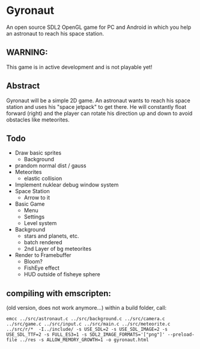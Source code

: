 # Gyronaut
An open source SDL2 OpenGL game for PC and Android in which you help an astronaut to reach his space station.

## WARNING:
This game is in active development and is not playable yet!

## Abstract
Gyronaut will be a simple 2D game.
An astronaut wants to reach his space station and uses his "space jetpack" to get there.
He will constantly float forward (right) and the player can rotate his direction up and down to avoid obstacles like meteorites.

## Todo
- Draw basic sprites
  - Background
- prandom normal dist / gauss
- Meteorites
  - elastic collision
- Implement nuklear debug window system
- Space Station
  - Arrow to it
- Basic Game
  - Menu
  - Settings
  - Level system
- Background
  - stars and planets, etc.
  - batch rendered
  - 2nd Layer of bg meteorites
- Render to Framebuffer
  - Bloom?
  - FishEye effect
  - HUD outside of fisheye sphere
 
## compiling with emscripten:
(old version, does not work anymore...)
within a build folder, call:
```shell script
emcc ../src/astronaut.c ../src/background.c ../src/camera.c ../src/game.c ../src/input.c ../src/main.c ../src/meteorite.c ../src/r/*  -I../include/ -s USE_SDL=2 -s USE_SDL_IMAGE=2 -s USE_SDL_TTF=2 -s FULL_ES3=1 -s SDL2_IMAGE_FORMATS='["png"]' --preload-file ../res -s ALLOW_MEMORY_GROWTH=1 -o gyronaut.html
```

